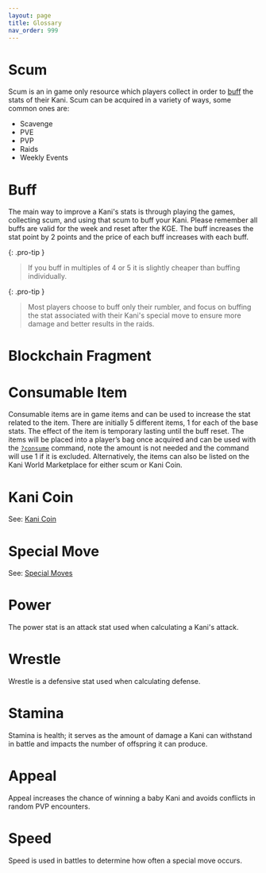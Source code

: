 ```yaml
---
layout: page
title: Glossary
nav_order: 999
---
```

# Scum
Scum is an in game only resource which players collect in order to
[buff](/docs/commands/#buff) the stats of their Kani. Scum can be acquired in a
variety of ways, some common ones are:
- Scavenge
- PVE
- PVP
- Raids
- Weekly Events

# Buff
The main way to improve a Kani's stats is through playing the games, collecting
scum, and using that scum to buff your Kani. Please remember all buffs are
valid for the week and reset after the KGE. The buff increases the stat point
by 2 points and the price of each buff increases with each buff.

{: .pro-tip }
> If you buff in multiples of 4 or 5 it is slightly cheaper than buffing
> individually.

{: .pro-tip }
> Most players choose to buff only their rumbler, and focus on buffing the stat
> associated with their Kani's special move to ensure more damage and better
> results in the raids.

# Blockchain Fragment

# Consumable Item
Consumable items are in game items and can be used to increase the stat related
to the item. There are initially 5 different items, 1 for each of the base
stats. The effect of the item is temporary lasting until the buff reset. The
items will be placed into a player’s bag once acquired and can be used with the
[`?consume`](/docs/commands/#consume) command, note the amount is not needed
and the command will use 1 if it is excluded. Alternatively, the items can also
be listed on the Kani World Marketplace for either scum or Kani Coin.

# Kani Coin
See: [Kani Coin](/docs/kani-coin)

# Special Move
See: [Special Moves](/docs/gameplay/special-moves)

# Power
The power stat is an attack stat used when calculating a Kani's attack.

# Wrestle
Wrestle is a defensive stat used when calculating defense.

# Stamina
Stamina is health; it serves as the amount of damage a Kani can withstand in
battle and impacts the number of offspring it can produce.

# Appeal
Appeal increases the chance of winning a baby Kani and avoids conflicts in
random PVP encounters.

# Speed
Speed is used in battles to determine how often a special move occurs.
